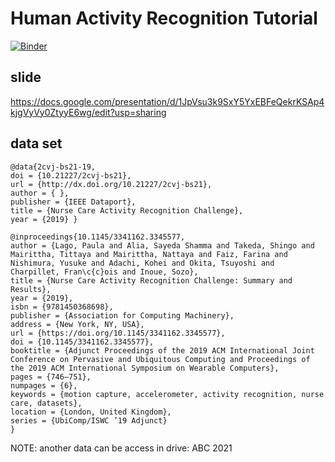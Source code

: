 # Human Activity Recognition Tutorial
[![Binder](https://mybinder.org/badge_logo.svg)](https://mybinder.org/v2/gh/KohheiAdachi/HAR_tutorial/master)
## slide
https://docs.google.com/presentation/d/1JpVsu3k9SxY5YxEBFeQekrKSAp4kjgVyVy0ZtyyE6wg/edit?usp=sharing

## data set
```
@data{2cvj-bs21-19,
doi = {10.21227/2cvj-bs21},
url = {http://dx.doi.org/10.21227/2cvj-bs21},
author = { },
publisher = {IEEE Dataport},
title = {Nurse Care Activity Recognition Challenge},
year = {2019} }
```
```
@inproceedings{10.1145/3341162.3345577,
author = {Lago, Paula and Alia, Sayeda Shamma and Takeda, Shingo and Mairittha, Tittaya and Mairittha, Nattaya and Faiz, Farina and Nishimura, Yusuke and Adachi, Kohei and Okita, Tsuyoshi and Charpillet, Fran\c{c}ois and Inoue, Sozo},
title = {Nurse Care Activity Recognition Challenge: Summary and Results},
year = {2019},
isbn = {9781450368698},
publisher = {Association for Computing Machinery},
address = {New York, NY, USA},
url = {https://doi.org/10.1145/3341162.3345577},
doi = {10.1145/3341162.3345577},
booktitle = {Adjunct Proceedings of the 2019 ACM International Joint Conference on Pervasive and Ubiquitous Computing and Proceedings of the 2019 ACM International Symposium on Wearable Computers},
pages = {746–751},
numpages = {6},
keywords = {motion capture, accelerometer, activity recognition, nurse care, datasets},
location = {London, United Kingdom},
series = {UbiComp/ISWC ’19 Adjunct}
}
```

NOTE: another data can be access in drive: ABC 2021
